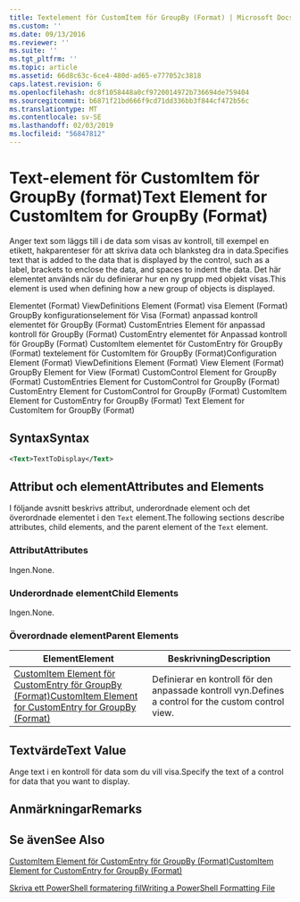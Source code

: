 ```yaml
---
title: Textelement för CustomItem för GroupBy (Format) | Microsoft Docs
ms.custom: ''
ms.date: 09/13/2016
ms.reviewer: ''
ms.suite: ''
ms.tgt_pltfrm: ''
ms.topic: article
ms.assetid: 66d8c63c-6ce4-480d-ad65-e777052c3818
caps.latest.revision: 6
ms.openlocfilehash: dc8f1058448a0cf9720014972b736694de759404
ms.sourcegitcommit: b6871f21bd666f9cd71dd336bb3f844cf472b56c
ms.translationtype: MT
ms.contentlocale: sv-SE
ms.lasthandoff: 02/03/2019
ms.locfileid: "56847812"
---
```

# <a name="text-element-for-customitem-for-groupby-format"></a><span data-ttu-id="1f17f-102">Text-element för CustomItem för GroupBy (format)</span><span class="sxs-lookup"><span data-stu-id="1f17f-102">Text Element for CustomItem for GroupBy (Format)</span></span>

<span data-ttu-id="1f17f-103">Anger text som läggs till i de data som visas av kontroll, till exempel en etikett, hakparenteser för att skriva data och blanksteg dra in data.</span><span class="sxs-lookup"><span data-stu-id="1f17f-103">Specifies text that is added to the data that is displayed by the control, such as a label, brackets to enclose the data, and spaces to indent the data.</span></span> <span data-ttu-id="1f17f-104">Det här elementet används när du definierar hur en ny grupp med objekt visas.</span><span class="sxs-lookup"><span data-stu-id="1f17f-104">This element is used when defining how a new group of objects is displayed.</span></span>

<span data-ttu-id="1f17f-105">Elementet (Format) ViewDefinitions Element (Format) visa Element (Format) GroupBy konfigurationselement för Visa (Format) anpassad kontroll elementet för GroupBy (Format) CustomEntries Element för anpassad kontroll för GroupBy (Format) CustomEntry elementet för Anpassad kontroll för GroupBy (Format) CustomItem elementet för CustomEntry för GroupBy (Format) textelement för CustomItem för GroupBy (Format)</span><span class="sxs-lookup"><span data-stu-id="1f17f-105">Configuration Element (Format) ViewDefinitions Element (Format) View Element (Format) GroupBy Element for View (Format) CustomControl Element for GroupBy (Format) CustomEntries Element for CustomControl for GroupBy (Format) CustomEntry Element for CustomControl for GroupBy (Format) CustomItem Element for CustomEntry for GroupBy (Format) Text Element for CustomItem for GroupBy (Format)</span></span>

## <a name="syntax"></a><span data-ttu-id="1f17f-106">Syntax</span><span class="sxs-lookup"><span data-stu-id="1f17f-106">Syntax</span></span>

```xml
<Text>TextToDisplay</Text>
```

## <a name="attributes-and-elements"></a><span data-ttu-id="1f17f-107">Attribut och element</span><span class="sxs-lookup"><span data-stu-id="1f17f-107">Attributes and Elements</span></span>

<span data-ttu-id="1f17f-108">I följande avsnitt beskrivs attribut, underordnade element och det överordnade elementet i den `Text` element.</span><span class="sxs-lookup"><span data-stu-id="1f17f-108">The following sections describe attributes, child elements, and the parent element of the `Text` element.</span></span>

### <a name="attributes"></a><span data-ttu-id="1f17f-109">Attribut</span><span class="sxs-lookup"><span data-stu-id="1f17f-109">Attributes</span></span>

<span data-ttu-id="1f17f-110">Ingen.</span><span class="sxs-lookup"><span data-stu-id="1f17f-110">None.</span></span>

### <a name="child-elements"></a><span data-ttu-id="1f17f-111">Underordnade element</span><span class="sxs-lookup"><span data-stu-id="1f17f-111">Child Elements</span></span>

<span data-ttu-id="1f17f-112">Ingen.</span><span class="sxs-lookup"><span data-stu-id="1f17f-112">None.</span></span>

### <a name="parent-elements"></a><span data-ttu-id="1f17f-113">Överordnade element</span><span class="sxs-lookup"><span data-stu-id="1f17f-113">Parent Elements</span></span>

|<span data-ttu-id="1f17f-114">Element</span><span class="sxs-lookup"><span data-stu-id="1f17f-114">Element</span></span>|<span data-ttu-id="1f17f-115">Beskrivning</span><span class="sxs-lookup"><span data-stu-id="1f17f-115">Description</span></span>|
|-------------|-----------------|
|[<span data-ttu-id="1f17f-116">CustomItem Element för CustomEntry för GroupBy (Format)</span><span class="sxs-lookup"><span data-stu-id="1f17f-116">CustomItem Element for CustomEntry for GroupBy (Format)</span></span>](./customitem-element-for-customentry-for-groupby-format.md)|<span data-ttu-id="1f17f-117">Definierar en kontroll för den anpassade kontroll vyn.</span><span class="sxs-lookup"><span data-stu-id="1f17f-117">Defines a control for the custom control view.</span></span>|

## <a name="text-value"></a><span data-ttu-id="1f17f-118">Textvärde</span><span class="sxs-lookup"><span data-stu-id="1f17f-118">Text Value</span></span>

<span data-ttu-id="1f17f-119">Ange text i en kontroll för data som du vill visa.</span><span class="sxs-lookup"><span data-stu-id="1f17f-119">Specify the text of a control for data that you want to display.</span></span>

## <a name="remarks"></a><span data-ttu-id="1f17f-120">Anmärkningar</span><span class="sxs-lookup"><span data-stu-id="1f17f-120">Remarks</span></span>

## <a name="see-also"></a><span data-ttu-id="1f17f-121">Se även</span><span class="sxs-lookup"><span data-stu-id="1f17f-121">See Also</span></span>

[<span data-ttu-id="1f17f-122">CustomItem Element för CustomEntry för GroupBy (Format)</span><span class="sxs-lookup"><span data-stu-id="1f17f-122">CustomItem Element for CustomEntry for GroupBy (Format)</span></span>](./customitem-element-for-customentry-for-groupby-format.md)

[<span data-ttu-id="1f17f-123">Skriva ett PowerShell formatering fil</span><span class="sxs-lookup"><span data-stu-id="1f17f-123">Writing a PowerShell Formatting File</span></span>](./writing-a-powershell-formatting-file.md)
